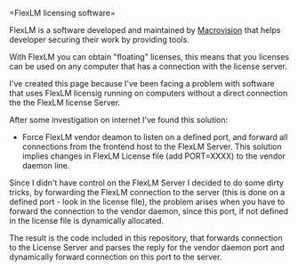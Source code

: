 =FlexLM licensing software=

FlexLM is a software developed and maintained by 
<a href="http://www.macrovision.com">Macrovision</a> that helps developer 
securing their work by providing tools. 

With FlexLM you can obtain "floating" licenses, this means that you licenses
can be used on any computer that has a connection with the license server.

I've created this page because I've been facing a problem with
software that uses FlexLM licensig running on computers without a direct
connection the the FlexLM license Server.

After some investigation on internet I've found this solution:

* Force FlexLM vendor deamon to listen on a defined port, and forward all
 connections from the frontend host to the FlexLM Server.
This solution implies changes in FlexLM License file (add PORT=XXXX) to the
vendor daemon line.

Since I didn't have control on the FlexLM Server I decided to do some
dirty tricks, by forwarding the FlexLM connection to the server 
(this is done on a defined port - look in the license file), the problem
arises when you have to forward the connection to the vendor daemon,
since this port, if not defined in the license file is dynamically allocated.

The result is the code included in this repository,
that forwards connection to the License Server and parses the reply for the
vendor daemon port and dynamically forward connection on this port to 
the server.
